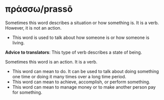# πράσσω/prassō
Sometimes this word describes a situation or how something is. It is a verb. However, it is not an action.
* This word is used to talk about how someone is or how someone is living.

**Advice to translators**: This type of verb describes a state of being. 

Sometimes this word is an action. It is a verb.
* This word can mean to do. It can be used to talk about doing something one time or doing it many times over a long time period.
* This word can mean to achieve, accomplish, or perform something.
* This word can mean to manage money or to make another person pay for something.
